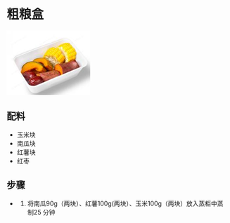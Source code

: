# 粗粮盒

![粗粮盒](../images/粗粮盒.png)


## 配料

- 玉米块
- 南瓜块
- 红薯块
- 红枣

## 步骤

- 1. 将南瓜90g（两块）、红薯100g(两块）、玉米100g（两块）放入蒸柜中蒸制25 分钟
